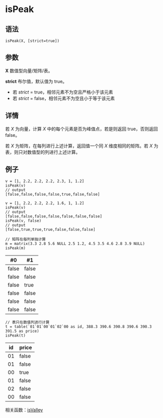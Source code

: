 # isPeak

## 语法

`isPeak(X, [strict=true])`

## 参数

**X** 数值型向量/矩阵/表。

**strict** 布尔值，默认值为 true。

* 若 *strict* = true，相邻元素不为空且严格小于该元素
* 若 *strict* = false，相邻元素不为空且小于等于该元素

## 详情

若 *X* 为向量，计算 *X* 中的每个元素是否为峰值点，若是则返回 true，否则返回 false。

若 *X* 为矩阵，在每列进行上述计算，返回值一个同 *X* 维度相同的矩阵。若 *X*
为表，则只对数值型的列进行上述计算。

## 例子

```
v = [1, 2.2, 2.2, 2.2, 2.3, 1, 1.2]
isPeak(v)
// output
[false,false,false,false,true,false,false]

v = [1, 2.2, 2.2, 2.2, 1.6, 1, 1.2]
isPeak(v)
// output
[false,false,false,false,false,false,false]
isPeak(v, false)
// output
[false,true,true,true,false,false,false]

// 矩阵在每列单独计算
m = matrix(3.3 2.8 5.6 NULL 2.5 1.2, 4.5 3.5 4.6 2.8 3.9 NULL)
isPeak(m)
```

| #0 | #1 |
| --- | --- |
| false | false |
| false | false |
| false | true |
| false | false |
| false | false |
| false | false |

```
// 表只在数值列进行计算
t = table(`01`01`00`01`02`00 as id, 388.3 390.6 390.8 390.6 390.3 391.5 as price)
isPeak(t)
```

| id | price |
| --- | --- |
| 01 | false |
| 01 | false |
| 00 | true |
| 01 | false |
| 02 | false |
| 00 | false |

相关函数：[isValley](isValley.md)

